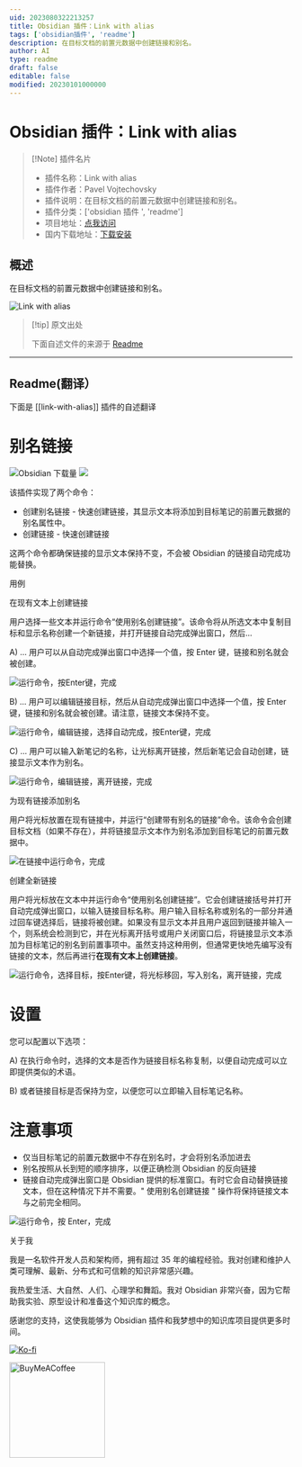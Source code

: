 ```yaml
---
uid: 2023080322213257
title: Obsidian 插件：Link with alias
tags: ['obsidian插件', 'readme']
description: 在目标文档的前置元数据中创建链接和别名。
author: AI
type: readme
draft: false
editable: false
modified: 20230101000000
---
```


# Obsidian 插件：Link with alias

> [!Note] 插件名片
> - 插件名称：Link with alias
> - 插件作者：Pavel Vojtechovsky
> - 插件说明：在目标文档的前置元数据中创建链接和别名。
> - 插件分类：['obsidian 插件 ', 'readme']
> - 项目地址：[点我访问](https://github.com/pvojtechovsky/obsidian-link-with-alias)
> - 国内下载地址：[下载安装](https://pkmer.cn/products/plugin/pluginMarket/?link-with-alias)

## 概述

在目标文档的前置元数据中创建链接和别名。

![Link with alias](https://cdn.pkmer.cn/covers/link-with-alias.gif!pkmer)

> [!tip] 原文出处
>
>下面自述文件的来源于 [Readme](https://ghproxy.net/https://raw.githubusercontent.com/pvojtechovsky/obsidian-link-with-alias/main/README.md)

---

## Readme(翻译）

下面是 [[link-with-alias]] 插件的自述翻译

# 别名链接

![Obsidian 下载量](https://img.shields.io/badge/dynamic/json?logo=obsidian&color=%23483699&label=下载量&query=%24%5B%22link-with-alias%22%5D.downloads&url=https%3A%2F%2Fraw.githubusercontent.com%2Fobsidianmd%2Fobsidian-releases%2Fmaster%2Fcommunity-plugin-stats.json&style=plastic) ![](https://img.shields.io/github/v/release/pvojtechovsky/obsidian-link-with-alias?label=最新版本&style=plastic)

该插件实现了两个命令：

- 创建别名链接 - 快速创建链接，其显示文本将添加到目标笔记的前置元数据的别名属性中。
- 创建链接 - 快速创建链接

这两个命令都确保链接的显示文本保持不变，不会被 Obsidian 的链接自动完成功能替换。

用例

在现有文本上创建链接

用户选择一些文本并运行命令“使用别名创建链接”。该命令将从所选文本中复制目标和显示名称创建一个新链接，并打开链接自动完成弹出窗口，然后...

A) ... 用户可以从自动完成弹出窗口中选择一个值，按 Enter 键，链接和别名就会被创建。

![运行命令，按Enter键，完成](use-case1.gif)

B) ... 用户可以编辑链接目标，然后从自动完成弹出窗口中选择一个值，按 Enter 键，链接和别名就会被创建。请注意，链接文本保持不变。

![运行命令，编辑链接，选择自动完成，按Enter键，完成](use-case5.gif)

C) ... 用户可以输入新笔记的名称，让光标离开链接，然后新笔记会自动创建，链接显示文本作为别名。

![运行命令，编辑链接，离开链接，完成](use-case6.gif)

为现有链接添加别名

用户将光标放置在现有链接中，并运行“创建带有别名的链接”命令。该命令会创建目标文档（如果不存在），并将链接显示文本作为别名添加到目标笔记的前置元数据中。

![在链接中运行命令，完成](use-case2.gif)

创建全新链接

用户将光标放在文本中并运行命令“使用别名创建链接”。它会创建链接括号并打开自动完成弹出窗口，以输入链接目标名称。用户输入目标名称或别名的一部分并通过回车键选择后，链接将被创建。如果没有显示文本并且用户返回到链接并输入一个，则系统会检测到它，并在光标离开括号或用户关闭窗口后，将链接显示文本添加为目标笔记的别名到前置事项中。虽然支持这种用例，但通常更快地先编写没有链接的文本，然后再进行**在现有文本上创建链接**。

![运行命令，选择目标，按Enter键，将光标移回，写入别名，离开链接，完成](use-case3.gif)

# 设置

您可以配置以下选项：

A) 在执行命令时，选择的文本是否作为链接目标名称复制，以便自动完成可以立即提供类似的术语。

B) 或者链接目标是否保持为空，以便您可以立即输入目标笔记名称。

# 注意事项

- 仅当目标笔记的前置元数据中不存在别名时，才会将别名添加进去
- 别名按照从长到短的顺序排序，以便正确检测 Obsidian 的反向链接
- 链接自动完成弹出窗口是 Obsidian 提供的标准窗口。有时它会自动替换链接文本，但在这种情况下并不需要。" 使用别名创建链接 " 操作将保持链接文本与之前完全相同。

![运行命令，按 Enter，完成](use-case4.gif)

关于我

我是一名软件开发人员和架构师，拥有超过 35 年的编程经验。我对创建和维护人类可理解、最新、分布式和可信赖的知识非常感兴趣。

我热爱生活、大自然、人们、心理学和舞蹈。我对 Obsidian 非常兴奋，因为它帮助我实验、原型设计和准备这个知识库的概念。

感谢您的支持，这使我能够为 Obsidian 插件和我梦想中的知识库项目提供更多时间。

[![Ko-fi](https://ko-fi.com/img/githubbutton_sm.svg)](https://ko-fi.com/pavel_knowledge)

[<img src="https://cdn.buymeacoffee.com/buttons/v2/default-green.png" alt="BuyMeACoffee" width="170">](https://www.buymeacoffee.com/pavel.knowledge)
